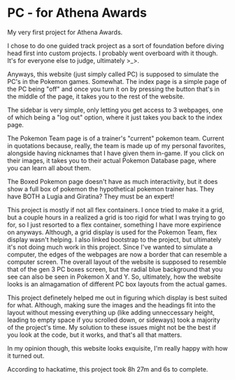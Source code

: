 # PC - for Athena Awards
My very first project for Athena Awards.

I chose to do one guided track project as a sort of foundation before diving head first into custom projects. I probably went overboard with it though. It's for everyone else to judge, ultimately >_>.

Anyways, this website (just simply called PC) is supposed to simulate the PC's in the Pokemon games. Somewhat. The index page is a simple page of the PC being "off" and once you turn it on by pressing the button that's in the middle of the page, it takes you to the rest of the website. 

The sidebar is very simple, only letting you get access to 3 webpages, one of which being a "log out" option, where it just takes you back to the index page.

The Pokemon Team page is of a trainer's "current" pokemon team. Current in quotations because, really, the team is made up of my personal favorites, alongside having nicknames that I have given them in-game. If you click on their images, it takes you to their actual Pokemon Database page, where you can learn all about them.

The Boxed Pokemon page doesn't have as much interactivity, but it does show a full box of pokemon the hypothetical pokemon trainer has. They have BOTH a Lugia and Giratina? They must be an expert! 

This project is mostly if not all flex containers. I once tried to make it a grid, but a couple hours in a realized a grid is too rigid for what I was trying to go for, so I just resorted to a flex container, something I have more expirience on anyways. Although, a grid display is used for the Pokemon Team, flex display wasn't helping. I also linked bootstrap to the project, but ultimately it's not doing much work in this project. Since I've wanted to simulate a computer, the edges of the webpages are now a border that can resemble a computer screen. The overall layout of the website is supposed to resemble that of the gen 3 PC boxes screen, but the radial blue background that you see can also be seen in Pokemon X and Y. So, ultimately, how the website looks is an almagamation of different PC box layouts from the actual games.

This project definetely helped me out in figuring which display is best suited for what. Although, making sure the images and the headings fit into the layout without messing everything up (like adding unneccessary height, leading to empty space if you scrolled down, or sideways) took a majority of the project's time. My solution to these issues might not be the best if you look at the code, but it works, and that's all that matters.

In my opinion though, this website looks exquisite, I'm really happy with how it turned out.

According to hackatime, this project took 8h 27m and 6s to complete.

